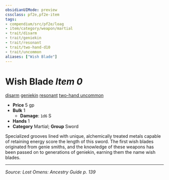```yaml
---
obsidianUIMode: preview
cssclass: pf2e,pf2e-item
tags:
- compendium/src/pf2e/loag
- item/category/weapon/martial
- trait/disarm
- trait/geniekin
- trait/resonant
- trait/two-hand-d10
- trait/uncommon
aliases: ["Wish Blade"]
---
```

# Wish Blade *Item 0*  
[disarm](Reference/Rules/Traits/disarm.md "Disarm Weapon Trait")  [geniekin](geniekin-loag.md "Geniekin Ancestry & Heritage Trait")  [resonant](resonant-loag.md "Resonant Weapon Trait")  [two-hand <d10>](rules/traits/two-hand-d10.md "Two-Hand Weapon Trait")  [uncommon](uncommon.md "Uncommon Rarity Trait")  

- **Price** 5 gp
- **Bulk** 1
  - **Damage**: `1d6` S
- **Hands** 1
- **Category** Martial; **Group** Sword 

Specialized grooves lined with unique, alchemically treated metals capable of retaining energy score the length of this sword. The first wish blades originated from genie smiths, and the knowledge of these weapons has been passed on to generations of geniekin, earning them the name wish blades.


---
*Source: Lost Omens: Ancestry Guide p. 139*